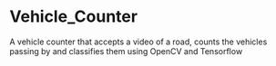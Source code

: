 # Vehicle_Counter
 A vehicle counter that accepts a video of a road, counts the vehicles passing by and classifies them using OpenCV and Tensorflow
